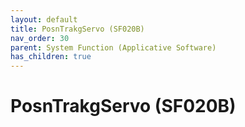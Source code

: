 ```yaml
---
layout: default
title: PosnTrakgServo (SF020B)
nav_order: 30
parent: System Function (Applicative Software)
has_children: true
---
```

# PosnTrakgServo (SF020B)

